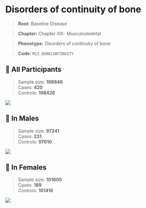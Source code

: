# Disorders of continuity of bone

> **Root:** Baseline Disease  

> **Chapter:** Chapter XIII- Musculoskeletal  

> **Phenotype:** Disorders of continuity of bone  

> **Code:** `M13_BONECONTINUITY`

## 🧪 All Participants  
> Sample size: **198846**  
> Cases: **420**  
> Controls: **198426**
<img src="/Disease/Figures/ALL/Baseline/M13_BONECONTINUITY.png"/>
<CsvTable src="/Disease/Data/ALL/Baseline/LG_M13_BONECONTINUITY.csv" label="🔍 View full results" />

## 👨 In Males  
> Sample size: **97241**  
> Cases: **231**  
> Controls: **97010**
<img src="/Disease/Figures/Male/Baseline/M13_BONECONTINUITY.png"/>
<CsvTable src="/Disease/Data/Male/Baseline/LG_M13_BONECONTINUITY.csv" label="🔍 View full results" />

## 👩 In Females  
> Sample size: **101605**  
> Cases: **189**  
> Controls: **101416**
<img src="/Disease/Figures/Female/Baseline/M13_BONECONTINUITY.png"/>
<CsvTable src="/Disease/Data/Female/Baseline/LG_M13_BONECONTINUITY.csv" label="🔍 View full results" />

